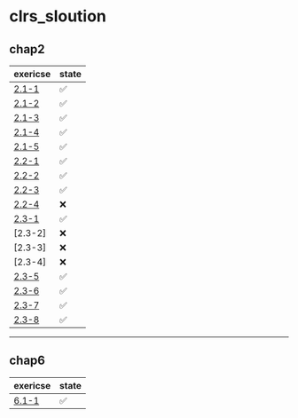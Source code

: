 # clrs_sloution
## chap2
|exericse|state|
|   ---  | --- |
|[2.1-1](./chap2/2.1-1.md)|✅|
|[2.1-2](./chap2/2.1-2.md)|✅|
|[2.1-3](./chap2/2.1-3.md)|✅|
|[2.1-4](./chap2/2.1-4.md)|✅|
|[2.1-5](./chap2/2.1-5.md)|✅|
|[2.2-1](./chap2/2.2-1.md)|✅|
|[2.2-2](./chap2/2.2-2.md)|✅|
|[2.2-3](./chap2/2.2-3.md)|✅|
|[2.2-4](./chap2/2.2-4.md)|❌|
|[2.3-1](./chap2/2.3-1.md)|✅|
|[2.3-2]|❌|
|[2.3-3]|❌|
|[2.3-4]|❌|
|[2.3-5](./chap2/2.3-5.md)|✅|
|[2.3-6](./chap2/2.3-6.md)|✅|
|[2.3-7](./chap2/2.3-7.md)|✅|
|[2.3-8](./chap2/2.3-8.md)|✅|

***

## chap6
|exericse|state|
|   ---  | --- |
|[6.1-1](./chap6/Exercises/6.1-1.md)|✅|